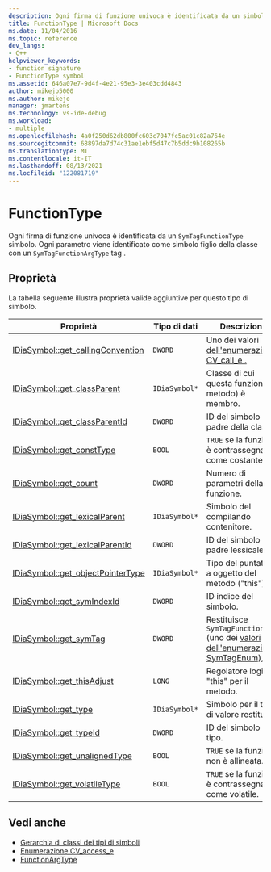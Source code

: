 ```yaml
---
description: Ogni firma di funzione univoca è identificata da un simbolo SymTagFunctionType.
title: FunctionType | Microsoft Docs
ms.date: 11/04/2016
ms.topic: reference
dev_langs:
- C++
helpviewer_keywords:
- function signature
- FunctionType symbol
ms.assetid: 646a07e7-9d4f-4e21-95e3-3e403cdd4843
author: mikejo5000
ms.author: mikejo
manager: jmartens
ms.technology: vs-ide-debug
ms.workload:
- multiple
ms.openlocfilehash: 4a0f250d62db800fc603c7047fc5ac01c82a764e
ms.sourcegitcommit: 68897da7d74c31ae1ebf5d47c7b5ddc9b108265b
ms.translationtype: MT
ms.contentlocale: it-IT
ms.lasthandoff: 08/13/2021
ms.locfileid: "122081719"
---
```

# <a name="functiontype"></a>FunctionType
Ogni firma di funzione univoca è identificata da un `SymTagFunctionType` simbolo. Ogni parametro viene identificato come simbolo figlio della classe con un `SymTagFunctionArgType` tag .

## <a name="properties"></a>Proprietà
 La tabella seguente illustra proprietà valide aggiuntive per questo tipo di simbolo.

|Proprietà|Tipo di dati|Descrizione|
|--------------|---------------|-----------------|
|[IDiaSymbol::get_callingConvention](../../debugger/debug-interface-access/idiasymbol-get-callingconvention.md)|`DWORD`|Uno dei valori [dell'enumerazione CV_call_e .](../../debugger/debug-interface-access/cv-call-e.md)|
|[IDiaSymbol::get_classParent](../../debugger/debug-interface-access/idiasymbol-get-classparent.md)|`IDiaSymbol*`|Classe di cui questa funzione (o metodo) è membro.|
|[IDiaSymbol::get_classParentId](../../debugger/debug-interface-access/idiasymbol-get-classparentid.md)|`DWORD`|ID del simbolo padre della classe.|
|[IDiaSymbol::get_constType](../../debugger/debug-interface-access/idiasymbol-get-consttype.md)|`BOOL`|`TRUE` se la funzione è contrassegnata come costante.|
|[IDiaSymbol::get_count](../../debugger/debug-interface-access/idiasymbol-get-count.md)|`DWORD`|Numero di parametri della funzione.|
|[IDiaSymbol::get_lexicalParent](../../debugger/debug-interface-access/idiasymbol-get-lexicalparent.md)|`IDiaSymbol*`|Simbolo del compilando contenitore.|
|[IDiaSymbol::get_lexicalParentId](../../debugger/debug-interface-access/idiasymbol-get-lexicalparentid.md)|`DWORD`|ID del simbolo padre lessicale.|
|[IDiaSymbol::get_objectPointerType](../../debugger/debug-interface-access/idiasymbol-get-objectpointertype.md)|`IDiaSymbol*`|Tipo del puntatore a oggetto del metodo ("this").|
|[IDiaSymbol::get_symIndexId](../../debugger/debug-interface-access/idiasymbol-get-symindexid.md)|`DWORD`|ID indice del simbolo.|
|[IDiaSymbol::get_symTag](../../debugger/debug-interface-access/idiasymbol-get-symtag.md)|`DWORD`|Restituisce `SymTagFunctionType` (uno dei [valori dell'enumerazione SymTagEnum).](../../debugger/debug-interface-access/symtagenum.md)|
|[IDiaSymbol::get_thisAdjust](../../debugger/debug-interface-access/idiasymbol-get-thisadjust.md)|`LONG`|Regolatore logico "this" per il metodo.|
|[IDiaSymbol::get_type](../../debugger/debug-interface-access/idiasymbol-get-type.md)|`IDiaSymbol*`|Simbolo per il tipo di valore restituito.|
|[IDiaSymbol::get_typeId](../../debugger/debug-interface-access/idiasymbol-get-typeid.md)|`DWORD`|ID del simbolo del tipo.|
|[IDiaSymbol::get_unalignedType](../../debugger/debug-interface-access/idiasymbol-get-unalignedtype.md)|`BOOL`|`TRUE` se la funzione non è allineata.|
|[IDiaSymbol::get_volatileType](../../debugger/debug-interface-access/idiasymbol-get-volatiletype.md)|`BOOL`|`TRUE` se la funzione è contrassegnata come volatile.|

## <a name="see-also"></a>Vedi anche
- [Gerarchia di classi dei tipi di simboli](../../debugger/debug-interface-access/class-hierarchy-of-symbol-types.md)
- [Enumerazione CV_access_e](../../debugger/debug-interface-access/cv-access-e.md)
- [FunctionArgType](../../debugger/debug-interface-access/functionargtype.md)
